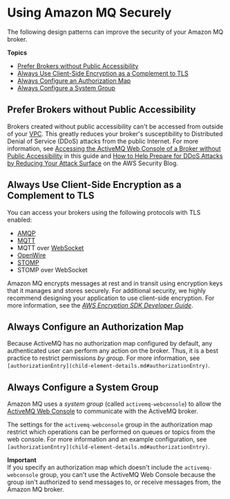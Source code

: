 # Using Amazon MQ Securely<a name="using-amazon-mq-securely"></a>

The following design patterns can improve the security of your Amazon MQ broker\.

**Topics**
+ [Prefer Brokers without Public Accessibility](#prefer-brokers-without-public-accessibility)
+ [Always Use Client\-Side Encryption as a Complement to TLS](#always-use-client-side-encryption-complement-tls)
+ [Always Configure an Authorization Map](#always-configure-authorization-map)
+ [Always Configure a System Group](#always-configure-system-group)

## Prefer Brokers without Public Accessibility<a name="prefer-brokers-without-public-accessibility"></a>

Brokers created without public accessibility can't be accessed from outside of your [VPC](http://docs.aws.amazon.com/AmazonVPC/latest/UserGuide/VPC_Introduction.html)\. This greatly reduces your broker's susceptibility to Distributed Denial of Service \(DDoS\) attacks from the public Internet\. For more information, see [Accessing the ActiveMQ Web Console of a Broker without Public Accessibility](accessing-web-console-of-broker-without-private-accessibility.md) in this guide and [How to Help Prepare for DDoS Attacks by Reducing Your Attack Surface](http://aws.amazon.com/blogs/security/how-to-help-prepare-for-ddos-attacks-by-reducing-your-attack-surface/) on the AWS Security Blog\.

## Always Use Client\-Side Encryption as a Complement to TLS<a name="always-use-client-side-encryption-complement-tls"></a>

You can access your brokers using the following protocols with TLS enabled:
+ [AMQP](http://activemq.apache.org/amqp.html)
+ [MQTT](http://activemq.apache.org/mqtt.html)
+ MQTT over [WebSocket](http://activemq.apache.org/websockets.html)
+ [OpenWire](http://activemq.apache.org/openwire.html)
+ [STOMP](http://activemq.apache.org/stomp.html)
+ STOMP over WebSocket

Amazon MQ encrypts messages at rest and in transit using encryption keys that it manages and stores securely\. For additional security, we highly recommend designing your application to use client\-side encryption\. For more information, see the *[AWS Encryption SDK Developer Guide](http://docs.aws.amazon.com/encryption-sdk/latest/developer-guide/)*\.

## Always Configure an Authorization Map<a name="always-configure-authorization-map"></a>

Because ActiveMQ has no authorization map configured by default, any authenticated user can perform any action on the broker\. Thus, it is a best practice to restrict permissions *by group*\. For more information, see `[authorizationEntry](child-element-details.md#authorizationEntry)`\.

## Always Configure a System Group<a name="always-configure-system-group"></a>

Amazon MQ uses a *system group* \(called `activemq-webconsole`\) to allow the [ActiveMQ Web Console](http://activemq.apache.org/web-console.html) to communicate with the ActiveMQ broker\.

The settings for the `activemq-webconsole` group in the authorization map restrict which operations can be performed on queues or topics from the web console\. For more information and an example configuration, see `[authorizationEntry](child-element-details.md#authorizationEntry)`\.

**Important**  
If you specify an authorization map which doesn't include the `activemq-webconsole` group, you can't use the ActiveMQ Web Console because the group isn't authorized to send messages to, or receive messages from, the Amazon MQ broker\.